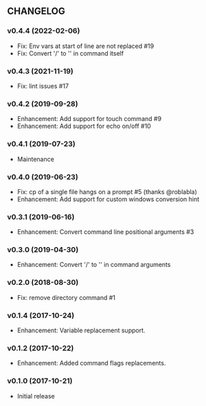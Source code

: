 ## CHANGELOG

### v0.4.4 (2022-02-06)

* Fix: Env vars at start of line are not replaced #19
* Fix: Convert '/' to '\' in command itself

### v0.4.3 (2021-11-19)

* Fix: lint issues #17

### v0.4.2 (2019-09-28)

* Enhancement: Add support for touch command #9
* Enhancement: Add support for echo on/off #10

### v0.4.1 (2019-07-23)

* Maintenance

### v0.4.0 (2019-06-23)

* Fix: cp of a single file hangs on a prompt #5 (thanks @roblabla)
* Enhancement: Add support for custom windows conversion hint

### v0.3.1 (2019-06-16)

* Enhancement: Convert command line positional arguments #3

### v0.3.0 (2019-04-30)

* Enhancement: Convert '/' to '\' in command arguments

### v0.2.0 (2018-08-30)

* Fix: remove directory command #1

### v0.1.4 (2017-10-24)

* Enhancement: Variable replacement support.

### v0.1.2 (2017-10-22)

* Enhancement: Added command flags replacements.

### v0.1.0 (2017-10-21)

* Initial release
